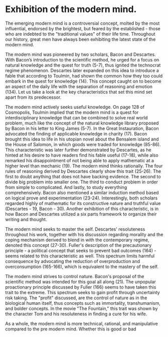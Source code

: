 # Exhibition of the modern mind.
The emerging modern mind is a controversial concept, molted by the most influential, endorsed by the brightest, but feared by the established - those who are indebted to the "traditional values" of their life time. Throughout our history, great men have always been exhibiting the latest state of the modern mind.

The modern mind was pioneered by two scholars, Bacon and Descartes. With Bacon’s introduction to the scientific method, he urged for a focus on natural knowledge and the quest for truth (5-7), thus ignited the technocrat regime phenomenon. Descartes later expanded on this idea to introduce a fable that according to Toulmin, had shown the common how they too could embark in the quest for knowledge (14). This concept caught on to become an aspect of the daily life with the separation of reasoning and emotion (134). Let us take a look at the key characteristics that set this mind set apart from its predecessor.

The modern mind actively seeks useful knowledge. On page 128 of Cosmopolis, Toulmin implied that the modern mind is a quest for interdisciplinary knowledge that can be combined to solve real world problem, much like the concept of the natural knowledge library proposed by Bacon in his letter to King James (5-7). In the Great Instauration, Bacon advocated the finding of applicable knowledge in charity (17). Bacon brought this idea to life in his utopian novel about the Bensalem island and the House of Salomon, in which goods were traded for knowledge (85-86). This characteristic was later further demonstrated by Descartes, as he hinted at his desire to have readers find his fable useful (17-18), while also remarked his disappointment of not being able to apply mathematic at a higher level than mechanic (19).
The modern mind thinks rationally. The four rules of reasoning derived by Descartes clearly show this trait (25-26). The first to doubt anything that does not have backing evidence. The second to divide big problem into smaller one. The third to conduct problem in order from simple to complicated. And lastly, to study everything comprehensively. Bacon also mentioned a similar induction method based on logical prove and experimentation (23-24). Interestingly, both scholars regarded highly of mathematic for its constructive nature and truthful value (Descartes - 19, Bacon - 30). Another exhibition of this characteristic, is in how Bacon and Descartes utilized a six parts framework to organize their writing and thought.

The modern mind seeks to master the self. Descartes' resoluteness throughout his work, together with his discussion regarding morality and the coping mechanism derived to blend in with the contemporary regime, denoted this concept (27-30). Fuller's description of the precautionary principle - a political concept that seeks to prevent bad outcomes (164) - seems related to this characteristic as well. This spectrum limits harmful consequence by advocating the reduction of overproduction and overconsumption (165-166), which is equivalent to the mastery of the self.

The modern mind strives to control nature. Bacon's proposal of the scientific method was intended for this goal all along (21). The unpopular proactionary principle discussed by Fuller (166) seems to have taken this trait to the extreme. This spectrum seeks to gain profit through uncertainty risk taking. The "profit" discussed, are the control of nature as in the biological human itself, thus concepts such as immortality, transhumanism, and bolder concepts. In the movie "The Fountain," this trait was shown by the character Tom and his resoluteness in finding a cure for his wife.

As a whole, the modern mind is more technical, rational, and manipulative compared to the pre modern mind. Whether this is good or bad
